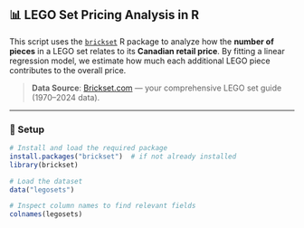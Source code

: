 ## 📊 LEGO Set Pricing Analysis in R

This script uses the [`brickset`](https://cran.r-project.org/web/packages/brickset/index.html) R package to analyze how the **number of pieces** in a LEGO set relates to its **Canadian retail price**. By fitting a linear regression model, we estimate how much each additional LEGO piece contributes to the overall price.

> **Data Source**: [Brickset.com](https://brickset.com) — your comprehensive LEGO set guide (1970–2024 data).

---

### 🔧 Setup

```r
# Install and load the required package
install.packages("brickset")  # if not already installed
library(brickset)

# Load the dataset
data("legosets")

# Inspect column names to find relevant fields
colnames(legosets)
